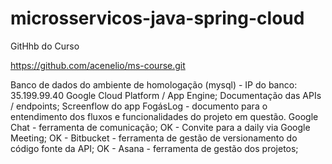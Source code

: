 # microsservicos-java-spring-cloud


GitHhb do Curso

https://github.com/acenelio/ms-course.git




Banco de dados do ambiente de homologação (mysql) -  IP do banco:  35.199.99.40
Google Cloud Platform / App Engine;
Documentação das APIs / endpoints;
Screenflow do app FogásLog - documento para o entendimento dos fluxos e funcionalidades do projeto em questão.
Google Chat -  ferramenta de comunicação;
OK - Convite para a daily via Google Meeting;
OK - Bitbucket - ferramenta de gestão de versionamento do código fonte da API;
OK - Asana - ferramenta de gestão dos projetos;

